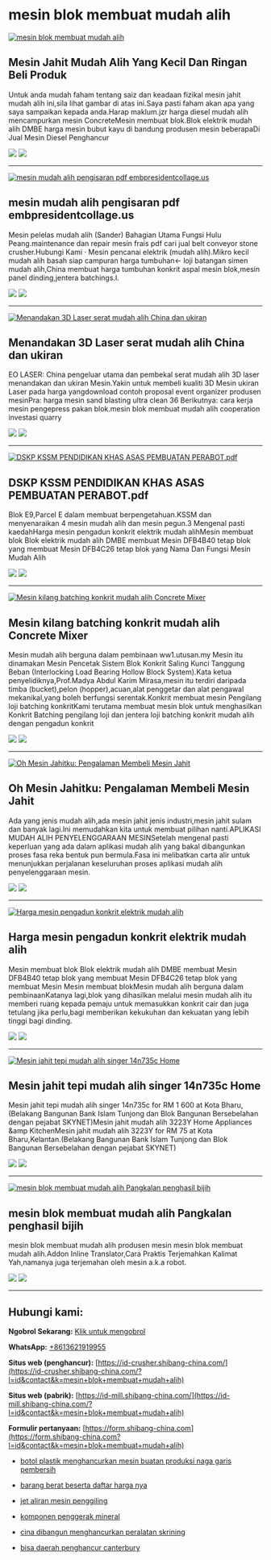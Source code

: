 # mesin blok membuat mudah alih

<a href="https://swt.shibang-china.com/?l=id&img&k=mesin+blok+membuat+mudah+alih" target="_blank">![mesin blok membuat mudah alih](http://static.shibang-china.com/all-800x300/89.jpg)</a>

## Mesin Jahit Mudah Alih Yang Kecil Dan Ringan Beli Produk
Untuk anda mudah faham tentang saiz dan keadaan fizikal mesin jahit mudah alih ini,sila lihat gambar di atas ini.Saya pasti faham akan apa yang saya sampaikan kepada anda.Harap maklum.jzr harga diesel mudah alih mencampurkan mesin ConcreteMesin membuat blok.Blok elektrik mudah alih DMBE harga mesin bubut kayu di bandung produsen mesin beberapaDi Jual Mesin Diesel Penghancur


<a href="https://whatsapp.shibangsoft.com/WhatsApp.php" target="_blank" title="WhatsApp">![](http://static.shibang-china.com/icon/whatsapp.png)</a> <a href="https://swt.shibang-china.com/?l=id&icon&k=mesin+blok+membuat+mudah+alih" target="_blank">![](http://static.shibang-china.com/icon/chat-id.png)</a>

---

<a href="https://swt.shibang-china.com/?l=id&img&k=mesin+blok+membuat+mudah+alih" target="_blank">![mesin mudah alih pengisaran pdf embpresidentcollage.us](http://static.shibang-china.com/all-800x300/15.jpg)</a>

## mesin mudah alih pengisaran pdf embpresidentcollage.us
Mesin pelelas mudah alih (Sander) Bahagian Utama Fungsi Hulu Peang.maintenance dan repair mesin frais pdf cari jual belt conveyor stone crusher.Hubungi Kami · Mesin pencanai elektrik (mudah alih).Mikro kecil mudah alih basah siap campuran harga tumbuhan← loji batangan simen mudah alih,China membuat harga tumbuhan konkrit aspal mesin blok,mesin panel dinding,jentera batchings.l.


<a href="https://whatsapp.shibangsoft.com/WhatsApp.php" target="_blank" title="WhatsApp">![](http://static.shibang-china.com/icon/whatsapp.png)</a> <a href="https://swt.shibang-china.com/?l=id&icon&k=mesin+blok+membuat+mudah+alih" target="_blank">![](http://static.shibang-china.com/icon/chat-id.png)</a>

---

<a href="https://swt.shibang-china.com/?l=id&img&k=mesin+blok+membuat+mudah+alih" target="_blank">![Menandakan 3D Laser serat mudah alih China dan ukiran](http://static.shibang-china.com/all-800x300/1076.jpg)</a>

## Menandakan 3D Laser serat mudah alih China dan ukiran
EO LASER: China pengeluar utama dan pembekal serat mudah alih 3D laser menandakan dan ukiran Mesin.Yakin untuk membeli kualiti 3D Mesin ukiran Laser pada harga yangdownload contoh proposal event organizer produsen mesinPra: harga mesin sand blasting ultra clean 36 Berikutnya: cara kerja mesin pengepress pakan blok.mesin blok membuat mudah alih cooperation investasi quarry


<a href="https://whatsapp.shibangsoft.com/WhatsApp.php" target="_blank" title="WhatsApp">![](http://static.shibang-china.com/icon/whatsapp.png)</a> <a href="https://swt.shibang-china.com/?l=id&icon&k=mesin+blok+membuat+mudah+alih" target="_blank">![](http://static.shibang-china.com/icon/chat-id.png)</a>

---

<a href="https://swt.shibang-china.com/?l=id&img&k=mesin+blok+membuat+mudah+alih" target="_blank">![DSKP KSSM PENDIDIKAN KHAS ASAS PEMBUATAN PERABOT.pdf](http://static.shibang-china.com/all-800x300/291.jpg)</a>

## DSKP KSSM PENDIDIKAN KHAS ASAS PEMBUATAN PERABOT.pdf
Blok E9,Parcel E dalam membuat berpengetahuan.KSSM dan menyenaraikan 4 mesin mudah alih dan mesin pegun.3 Mengenal pasti kaedahHarga mesin pengadun konkrit elektrik mudah alihMesin membuat blok Blok elektrik mudah alih DMBE membuat Mesin DFB4B40 tetap blok yang membuat Mesin DFB4C26 tetap blok yang Nama Dan Fungsi Mesin Mudah Alih


<a href="https://whatsapp.shibangsoft.com/WhatsApp.php" target="_blank" title="WhatsApp">![](http://static.shibang-china.com/icon/whatsapp.png)</a> <a href="https://swt.shibang-china.com/?l=id&icon&k=mesin+blok+membuat+mudah+alih" target="_blank">![](http://static.shibang-china.com/icon/chat-id.png)</a>

---

<a href="https://swt.shibang-china.com/?l=id&img&k=mesin+blok+membuat+mudah+alih" target="_blank">![Mesin kilang batching konkrit mudah alih Concrete Mixer](http://static.shibang-china.com/all-800x300/1052.jpg)</a>

## Mesin kilang batching konkrit mudah alih Concrete Mixer
Mesin mudah alih berguna dalam pembinaan ww1.utusan.my Mesin itu dinamakan Mesin Pencetak Sistem Blok Konkrit Saling Kunci Tanggung Beban (Interlocking Load Bearing Hollow Block System).Kata ketua penyelidiknya,Prof.Madya Abdul Karim Mirasa,mesin itu terdiri daripada timba (bucket),pelon (hopper),acuan,alat penggetar dan alat pengawal mekanikal,yang boleh berfungsi serentak.Konkrit membuat mesin Pengilang loji batching konkritKami terutama membuat mesin blok untuk menghasilkan Konkrit Batching pengilang loji dan jentera loji batching konkrit mudah alih dengan pengadun konkrit


<a href="https://whatsapp.shibangsoft.com/WhatsApp.php" target="_blank" title="WhatsApp">![](http://static.shibang-china.com/icon/whatsapp.png)</a> <a href="https://swt.shibang-china.com/?l=id&icon&k=mesin+blok+membuat+mudah+alih" target="_blank">![](http://static.shibang-china.com/icon/chat-id.png)</a>

---

<a href="https://swt.shibang-china.com/?l=id&img&k=mesin+blok+membuat+mudah+alih" target="_blank">![Oh Mesin Jahitku: Pengalaman Membeli Mesin Jahit](http://static.shibang-china.com/all-800x300/154.jpg)</a>

## Oh Mesin Jahitku: Pengalaman Membeli Mesin Jahit
Ada yang jenis mudah alih,ada mesin jahit jenis industri,mesin jahit sulam dan banyak lagi.Ini memudahkan kita untuk membuat pilihan nanti.APLIKASI MUDAH ALIH PENYELENGGARAAN MESINSetelah mengenal pasti keperluan yang ada dalam aplikasi mudah alih yang bakal dibangunkan proses fasa reka bentuk pun bermula.Fasa ini melibatkan carta alir untuk menunjukkan perjalanan keseluruhan proses aplikasi mudah alih penyelenggaraan mesin.


<a href="https://whatsapp.shibangsoft.com/WhatsApp.php" target="_blank" title="WhatsApp">![](http://static.shibang-china.com/icon/whatsapp.png)</a> <a href="https://swt.shibang-china.com/?l=id&icon&k=mesin+blok+membuat+mudah+alih" target="_blank">![](http://static.shibang-china.com/icon/chat-id.png)</a>

---

<a href="https://swt.shibang-china.com/?l=id&img&k=mesin+blok+membuat+mudah+alih" target="_blank">![Harga mesin pengadun konkrit elektrik mudah alih](http://static.shibang-china.com/all-800x300/1304.jpg)</a>

## Harga mesin pengadun konkrit elektrik mudah alih
Mesin membuat blok Blok elektrik mudah alih DMBE membuat Mesin DFB4B40 tetap blok yang membuat Mesin DFB4C26 tetap blok yang membuat Mesin Mesin membuat blokMesin mudah alih berguna dalam pembinaanKatanya lagi,blok yang dihasilkan melalui mesin mudah alih itu memberi ruang kepada pemaju untuk memasukkan konkrit cair dan juga tetulang jika perlu,bagi memberikan kekukuhan dan kekuatan yang lebih tinggi bagi dinding.


<a href="https://whatsapp.shibangsoft.com/WhatsApp.php" target="_blank" title="WhatsApp">![](http://static.shibang-china.com/icon/whatsapp.png)</a> <a href="https://swt.shibang-china.com/?l=id&icon&k=mesin+blok+membuat+mudah+alih" target="_blank">![](http://static.shibang-china.com/icon/chat-id.png)</a>

---

<a href="https://swt.shibang-china.com/?l=id&img&k=mesin+blok+membuat+mudah+alih" target="_blank">![Mesin jahit tepi mudah alih singer 14n735c Home](http://static.shibang-china.com/all-800x300/1451.jpg)</a>

## Mesin jahit tepi mudah alih singer 14n735c Home
Mesin jahit tepi mudah alih singer 14n735c for RM 1 600 at Kota Bharu,(Belakang Bangunan Bank Islam Tunjong dan Blok Bangunan Bersebelahan dengan pejabat SKYNET)Mesin jahit mudah alih 3223Y Home Appliances &amp KitchenMesin jahit mudah alih 3223Y for RM 75 at Kota Bharu,Kelantan.(Belakang Bangunan Bank Islam Tunjong dan Blok Bangunan Bersebelahan dengan pejabat SKYNET)


<a href="https://whatsapp.shibangsoft.com/WhatsApp.php" target="_blank" title="WhatsApp">![](http://static.shibang-china.com/icon/whatsapp.png)</a> <a href="https://swt.shibang-china.com/?l=id&icon&k=mesin+blok+membuat+mudah+alih" target="_blank">![](http://static.shibang-china.com/icon/chat-id.png)</a>

---

<a href="https://swt.shibang-china.com/?l=id&img&k=mesin+blok+membuat+mudah+alih" target="_blank">![mesin blok membuat mudah alih Pangkalan penghasil bijih](http://static.shibang-china.com/all-800x300/936.jpg)</a>

## mesin blok membuat mudah alih Pangkalan penghasil bijih
mesin blok membuat mudah alih produsen mesin mesin blok membuat mudah alih.Addon Inline Translator,Cara Praktis Terjemahkan Kalimat Yah,namanya juga terjemahan oleh mesin a.k.a robot.

<a href="https://whatsapp.shibangsoft.com/WhatsApp.php" target="_blank" title="WhatsApp">![](http://static.shibang-china.com/icon/whatsapp.png)</a> <a href="https://swt.shibang-china.com/?l=id&icon&k=mesin+blok+membuat+mudah+alih" target="_blank">![](http://static.shibang-china.com/icon/chat-id.png)</a>

---
## Hubungi kami:

**Ngobrol Sekarang:** [Klik untuk mengobrol](https://swt.shibang-china.com?l=id&contact&k=mesin+blok+membuat+mudah+alih)

**WhatsApp:**  [+8613621919955](https://whatsapp.shibangsoft.com/WhatsApp.php)

**Situs web (penghancur):** [https://id-crusher.shibang-china.com/](https://id-crusher.shibang-china.com/?l=id&contact&k=mesin+blok+membuat+mudah+alih)

**Situs web (pabrik):** [https://id-mill.shibang-china.com/](https://id-mill.shibang-china.com/?l=id&contact&k=mesin+blok+membuat+mudah+alih)

**Formulir pertanyaan:** [https://form.shibang-china.com](https://form.shibang-china.com?l=id&contact&k=mesin+blok+membuat+mudah+alih)

* [botol plastik menghancurkan mesin buatan produksi naga garis pembersih](../34/botol%20plastik%20menghancurkan%20mesin%20buatan%20produksi%20naga%20garis%20pembersih.md)

* [barang berat beserta daftar harga nya](../35/barang%20berat%20beserta%20daftar%20harga%20nya.md)

* [jet aliran mesin penggiling](../39/jet%20aliran%20mesin%20penggiling.md)

* [komponen penggerak mineral](../33/komponen%20penggerak%20mineral.md)

* [cina dibangun menghancurkan peralatan skrining](../39/cina%20dibangun%20menghancurkan%20peralatan%20skrining.md)

* [bisa daerah penghancur canterbury](../33/bisa%20daerah%20penghancur%20canterbury.md)